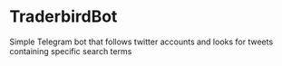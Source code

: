 # TraderbirdBot
Simple Telegram bot that follows twitter accounts and looks for tweets containing specific search terms
